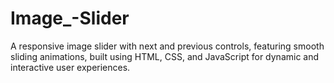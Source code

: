 # Image_-Slider
A responsive image slider with next and previous controls, featuring smooth sliding animations, built using HTML, CSS, and JavaScript for dynamic and interactive user experiences.
